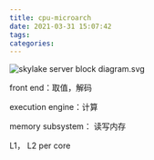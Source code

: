 ```yaml
---
title: cpu-microarch
date: 2021-03-31 15:07:42
tags:
categories:
---
```


![skylake server block diagram.svg](https://en.wikichip.org/w/images/thumb/e/ee/skylake_server_block_diagram.svg/950px-skylake_server_block_diagram.svg.png)





front end：取值，解码

execution engine：计算

memory subsystem： 读写内存



L1， L2 per core


